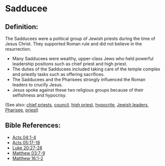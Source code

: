 # Sadducee #

## Definition: ##

The Sadducees were a political group of Jewish priests during the time of Jesus Christ. They supported Roman rule and did not believe in the resurrection.

* Many Sadducees were wealthy, upper-class Jews who held powerful leadership positions such as chief priest and high priest.
* The duties of the Sadducees included taking care of the temple complex and priestly tasks such as offering sacrifices.
* The Sadducees and the Pharisees strongly influenced the Roman leaders to crucify Jesus.
* Jesus spoke against these two religious groups because of their selfishness and hypocrisy.


(See also: [chief priests](../other/chiefpriests.md), [council](../other/council.md), [high priest](../kt/highpriest.md), [hypocrite](../kt/hypocrite.md), [Jewish leaders](../other/jewishleaders.md), [Pharisee](../other/pharisee.md), [priest](../kt/priest.md))

## Bible References: ##

* [Acts 04:1-4](en/tn/act/help/04/01)
* [Acts 05:17-18](en/tn/act/help/05/17)
* [Luke 20:27-28](en/tn/luk/help/20/27)
* [Matthew 03:7-9](en/tn/mat/help/03/07)
* [Matthew 16:1-2](en/tn/mat/help/16/01)